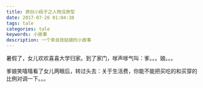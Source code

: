 ```yaml
---
title: 原创小段子之人物没原型
date: 2017-07-26 01:04:38
tags: tale
categories: tale
keywords: 小故事
description: 一个来自张姑娘的小故事
---
```


暑假了，女儿欢欢喜喜大学归家。到了家门，嗲声嗲气叫：爹。。。娘。。。

爹娘笑嘻嘻看了女儿两眼后，转过头去：关于生活费，你能不能把买吃的和买穿的比例对调一下。。。
